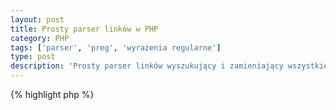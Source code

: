 ```yaml
---
layout: post
title: Prosty parser linków w PHP
category: PHP
tags: ['parser', 'preg', 'wyrażenia regularne']
type: post
description: 'Prosty parser linków wyszukujący i zamieniający wszystkie ciągi znaków posiadające w sobie .pl .com .org .net na wersje HTML.'
---
```

{% highlight php %}
<?php
$html = preg_replace(
     '#(([^ \'\"\< ]+)?[^ \'\"\.\<]+\.(pl|com|net|org)(\/[^ \'\"\<]+)?)#',
     '$1',
     $html
);
{% endhighlight %}
__UWAGA__ Parser zamienia również ścieżki do obrazków (w niektórych przypadkach takie działanie może być niepożądane).

